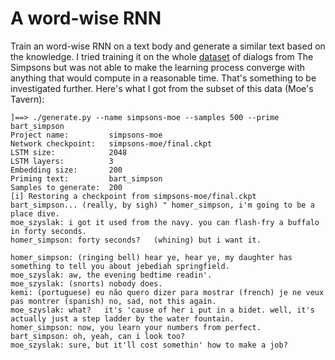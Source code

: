 
A word-wise RNN
===============

Train an word-wise RNN on a text body and generate a similar text based on the
knowledge. I tried training it on the whole [dataset][1] of dialogs from The
Simpsons but was not able to make the learning process converge with anything
that would compute in a reasonable time. That's something to be investigated
further. Here's what I got from the subset of this data (Moe's Tavern):

    ]==> ./generate.py --name simpsons-moe --samples 500 --prime bart_simpson
    Project name:         simpsons-moe
    Network checkpoint:   simpsons-moe/final.ckpt
    LSTM size:            2048
    LSTM layers:          3
    Embedding size:       200
    Priming text:         bart_simpson
    Samples to generate:  200
    [i] Restoring a checkpoint from simpsons-moe/final.ckpt
    bart_simpson... (really, by sigh) " homer_simpson, i'm going to be a place dive.
    moe_szyslak: i got it used from the navy. you can flash-fry a buffalo in forty seconds.
    homer_simpson: forty seconds?   (whining) but i want it.

    homer_simpson: (ringing bell) hear ye, hear ye, my daughter has something to tell you about jebediah springfield.
    moe_szyslak: aw, the evening bedtime readin'.
    moe_szyslak: (snorts) nobody does.
    kemi: (portuguese) eu não quero dizer para mostrar (french) je ne veux pas montrer (spanish) no, sad, not this again.
    moe_szyslak: what?   it's 'cause of her i put in a bidet. well, it's actually just a step ladder by the water fountain.
    homer_simpson: now, you learn your numbers from perfect.
    bart_simpson: oh, yeah, can i look too?
    moe_szyslak: sure, but it'll cost somethin' how to make a job?

[1]: https://kaggle.com/wcukierski/the-simpsons-by-the-data
